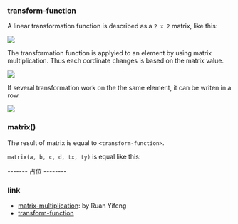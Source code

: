 <!--
abbrlink: 7r8xdrqp
-->

### transform-function

A linear transformation function is described as a `2 x 2` matrix, like this:

![](http://with.muyunyun.cn/32d9ec359e0199ddbb0741b0b79bc1a9.jpg)

The transformation function is applyied to an element by using matrix multiplication. Thus each cordinate changes is based on the matrix value.

![](http://with.muyunyun.cn/74244bb9e6cb2e93a5756021b2c5895d.jpg)

If several transformation work on the the same element, it can be writen in a row.

![](http://with.muyunyun.cn/3de22426e661a9d6faefe0f608d444f2.jpg)

### matrix()

The result of matrix is equal to `<transform-function>`.

`matrix(a, b, c, d, tx, ty)` is equal like this:

------- 占位 --------



### link

* [matrix-multiplication](http://www.ruanyifeng.com/blog/2015/09/matrix-multiplication.html): by Ruan Yifeng
* [transform-function](https://developer.mozilla.org/en-US/docs/Web/CSS/transform-function)